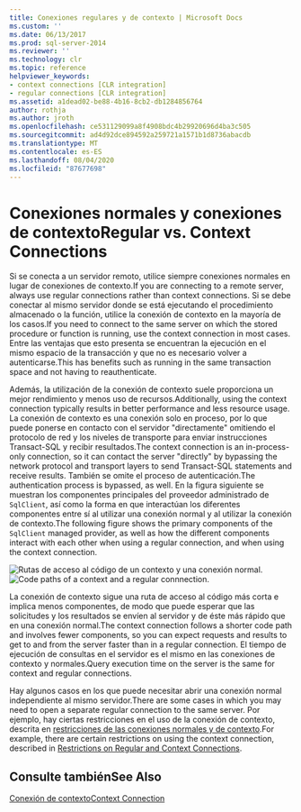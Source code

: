 ```yaml
---
title: Conexiones regulares y de contexto | Microsoft Docs
ms.custom: ''
ms.date: 06/13/2017
ms.prod: sql-server-2014
ms.reviewer: ''
ms.technology: clr
ms.topic: reference
helpviewer_keywords:
- context connections [CLR integration]
- regular connections [CLR integration]
ms.assetid: a1dead02-be88-4b16-8cb2-db1284856764
author: rothja
ms.author: jroth
ms.openlocfilehash: ce531129099a8f4908bdc4b29920696d4ba3c505
ms.sourcegitcommit: ad4d92dce894592a259721a1571b1d8736abacdb
ms.translationtype: MT
ms.contentlocale: es-ES
ms.lasthandoff: 08/04/2020
ms.locfileid: "87677698"
---
```

# <a name="regular-vs-context-connections"></a><span data-ttu-id="7a7d1-102">Conexiones normales y conexiones de contexto</span><span class="sxs-lookup"><span data-stu-id="7a7d1-102">Regular vs. Context Connections</span></span>
  <span data-ttu-id="7a7d1-103">Si se conecta a un servidor remoto, utilice siempre conexiones normales en lugar de conexiones de contexto.</span><span class="sxs-lookup"><span data-stu-id="7a7d1-103">If you are connecting to a remote server, always use regular connections rather than context connections.</span></span> <span data-ttu-id="7a7d1-104">Si se debe conectar al mismo servidor donde se está ejecutando el procedimiento almacenado o la función, utilice la conexión de contexto en la mayoría de los casos.</span><span class="sxs-lookup"><span data-stu-id="7a7d1-104">If you need to connect to the same server on which the stored procedure or function is running, use the context connection in most cases.</span></span> <span data-ttu-id="7a7d1-105">Entre las ventajas que esto presenta se encuentran la ejecución en el mismo espacio de la transacción y que no es necesario volver a autenticarse.</span><span class="sxs-lookup"><span data-stu-id="7a7d1-105">This has benefits such as running in the same transaction space and not having to reauthenticate.</span></span>  
  
 <span data-ttu-id="7a7d1-106">Además, la utilización de la conexión de contexto suele proporciona un mejor rendimiento y menos uso de recursos.</span><span class="sxs-lookup"><span data-stu-id="7a7d1-106">Additionally, using the context connection typically results in better performance and less resource usage.</span></span> <span data-ttu-id="7a7d1-107">La conexión de contexto es una conexión solo en proceso, por lo que puede ponerse en contacto con el servidor "directamente" omitiendo el protocolo de red y los niveles de transporte para enviar instrucciones Transact-SQL y recibir resultados.</span><span class="sxs-lookup"><span data-stu-id="7a7d1-107">The context connection is an in-process-only connection, so it can contact the server "directly" by bypassing the network protocol and transport layers to send Transact-SQL statements and receive results.</span></span> <span data-ttu-id="7a7d1-108">También se omite el proceso de autenticación.</span><span class="sxs-lookup"><span data-stu-id="7a7d1-108">The authentication process is bypassed, as well.</span></span> <span data-ttu-id="7a7d1-109">En la figura siguiente se muestran los componentes principales del proveedor administrado de `SqlClient`, así como la forma en que interactúan los diferentes componentes entre sí al utilizar una conexión normal y al utilizar la conexión de contexto.</span><span class="sxs-lookup"><span data-stu-id="7a7d1-109">The following figure shows the primary components of the `SqlClient` managed provider, as well as how the different components interact with each other when using a regular connection, and when using the context connection.</span></span>  
  
 <span data-ttu-id="7a7d1-110">![Rutas de acceso al código de un contexto y una conexión normal.](../../../database-engine/dev-guide/media/clrintdataaccess.gif "Rutas de acceso al código de un contexto y una conexión normal.")</span><span class="sxs-lookup"><span data-stu-id="7a7d1-110">![Code paths of a context and a regular connnection.](../../../database-engine/dev-guide/media/clrintdataaccess.gif "Code paths of a context and a regular connnection.")</span></span>  
  
 <span data-ttu-id="7a7d1-111">La conexión de contexto sigue una ruta de acceso al código más corta e implica menos componentes, de modo que puede esperar que las solicitudes y los resultados se envíen al servidor y de éste más rápido que en una conexión normal.</span><span class="sxs-lookup"><span data-stu-id="7a7d1-111">The context connection follows a shorter code path and involves fewer components, so you can expect requests and results to get to and from the server faster than in a regular connection.</span></span> <span data-ttu-id="7a7d1-112">El tiempo de ejecución de consultas en el servidor es el mismo en las conexiones de contexto y normales.</span><span class="sxs-lookup"><span data-stu-id="7a7d1-112">Query execution time on the server is the same for context and regular connections.</span></span>  
  
 <span data-ttu-id="7a7d1-113">Hay algunos casos en los que puede necesitar abrir una conexión normal independiente al mismo servidor.</span><span class="sxs-lookup"><span data-stu-id="7a7d1-113">There are some cases in which you may need to open a separate regular connection to the same server.</span></span> <span data-ttu-id="7a7d1-114">Por ejemplo, hay ciertas restricciones en el uso de la conexión de contexto, descrita en [restricciones de las conexiones normales y de contexto](context-connections-and-regular-connections-restrictions.md).</span><span class="sxs-lookup"><span data-stu-id="7a7d1-114">For example, there are certain restrictions on using the context connection, described in [Restrictions on Regular and Context Connections](context-connections-and-regular-connections-restrictions.md).</span></span>  
  
## <a name="see-also"></a><span data-ttu-id="7a7d1-115">Consulte también</span><span class="sxs-lookup"><span data-stu-id="7a7d1-115">See Also</span></span>  
 [<span data-ttu-id="7a7d1-116">Conexión de contexto</span><span class="sxs-lookup"><span data-stu-id="7a7d1-116">Context Connection</span></span>](context-connection.md)  
  
  
